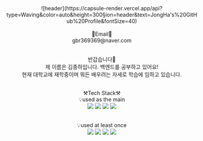 

<!--
**gbr7780/gbr7780** is a ✨ _special_ ✨ repository because its `README.md` (this file) appears on your GitHub profile.

Here are some ideas to get you started:

- 🔭 I’m currently working on ...
- 🌱 I’m currently learning ...
- 👯 I’m looking to collaborate on ...
- 🤔 I’m looking for help with ...
- 💬 Ask me about ...
- 📫 How to reach me: ...
- 😄 Pronouns: ...
- ⚡ Fun fact: ...
-->



<div align="center">
![header](https://capsule-render.vercel.app/api?type=Waving&color=auto&height=300&section=header&text=JongHa's%20GitHub%20Profile&fontSize=40)
<br><br>
📧Email📧<br>
gbr369369@naver.com
<br><br>

반갑습니다👐<br>
제 이름은 김종하입니다. 백엔드를 공부하고 있어요!<br>
현재 대학교에 재학중이며 뭐든 배우려는 자세로 학습에 임하고 있습니다.<br><br>

⚒️Tech Stack⚒️<br>
💡used as the main<br>
<img src="https://img.shields.io/badge/java-007396?style=for-the-badge&logo=java&logoColor=white">
<img src="https://img.shields.io/badge/springboot-6DB33F?style=for-the-badge&logo=springboot&logoColor=white">
<img src="https://img.shields.io/badge/mysql-4479A1?style=for-the-badge&logo=mysql&logoColor=white">
<img src="https://img.shields.io/badge/linux-FCC624?style=for-the-badge&logo=linux&logoColor=black">
<br><br>
  
  💡used at least once
  <br>
  <img src="https://img.shields.io/badge/javascript-F7DF1E?style=for-the-badge&logo=javascript&logoColor=black">
  <img src="https://img.shields.io/badge/css-1572B6?style=for-the-badge&logo=css3&logoColor=white">
  <img src="https://img.shields.io/badge/html-E34F26?style=for-the-badge&logo=html5&logoColor=white">
  <img src="https://img.shields.io/badge/python-3776AB?style=for-the-badge&logo=python&logoColor=white">
</div>



